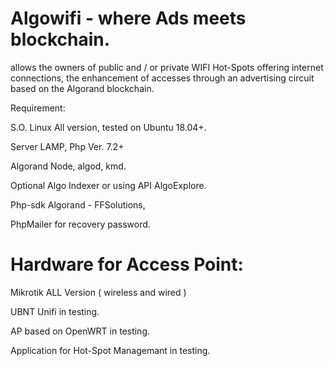 # Algowifi - where Ads meets blockchain.

allows the owners of public and / or private WIFI Hot-Spots offering internet connections, the enhancement of accesses through an advertising circuit based on the Algorand blockchain.


Requirement:


S.O. Linux All version, tested on Ubuntu 18.04+.

Server LAMP, Php Ver. 7.2+

Algorand Node, algod, kmd. 

Optional Algo Indexer or using API AlgoExplore.

Php-sdk Algorand - FFSolutions, 

PhpMailer for recovery password.


# Hardware for Access Point:

Mikrotik ALL Version ( wireless and wired )

UBNT Unifi in testing.

AP based on OpenWRT in testing.

Application for Hot-Spot Managemant in testing.

